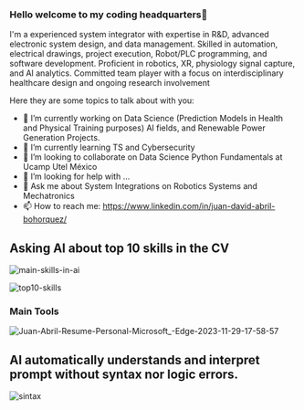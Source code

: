 ### Hello welcome to my coding headquarters👋
I'm a experienced system integrator with expertise in R&D, advanced electronic system design, and data management. Skilled in automation, electrical drawings, project execution, Robot/PLC programming, and software development. Proficient in robotics, XR, physiology signal capture, and AI analytics. Committed team player with a focus on interdisciplinary healthcare design and ongoing research involvement
<!--
**juandabril/juandabril** is a ✨ _special_ ✨ repository because its `README.md` (this file) appears on your GitHub profile. -->

Here they are some topics to talk about with you:

- 🔭 I’m currently working on Data Science (Prediction Models in Health and Physical Training purposes) AI fields, and Renewable Power Generation Projects.
- 🌱 I’m currently learning TS and Cybersecurity
- 👯 I’m looking to collaborate on Data Science Python Fundamentals at Ucamp Utel México
- 🤔 I’m looking for help with ...
- 💬 Ask me about System Integrations on Robotics Systems and Mechatronics 
- 📫 How to reach me: https://www.linkedin.com/in/juan-david-abril-bohorquez/


## Asking AI about top 10 skills in the CV

![main-skills-in-ai](https://github.com/juandabril/juandabril/assets/42777024/79d97496-7905-4c65-bb19-93304785bdb6)

![top10-skills](https://github.com/juandabril/juandabril/assets/42777024/65946eb4-1325-46b5-b59a-b200a1a5fae6)

### Main Tools 
![Juan-Abril-Resume-Personal-Microsoft_-Edge-2023-11-29-17-58-57](https://github.com/juandabril/juandabril/assets/42777024/de679cde-cfd4-4741-8773-d309e882e58c)

##   AI automatically understands and interpret prompt without syntax nor logic errors.

![sintax](https://github.com/juandabril/juandabril/assets/42777024/b7ec6a33-4438-4f5a-98ef-250f56c7e0cd)

